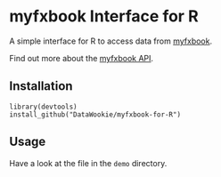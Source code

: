 # myfxbook Interface for R

A simple interface for R to access data from [myfxbook](http://www.myfxbook.com/).

Find out more about the [myfxbook API](http://www.myfxbook.com/api).

## Installation

    library(devtools)
    install_github("DataWookie/myfxbook-for-R")

## Usage

Have a look at the file in the `demo` directory.